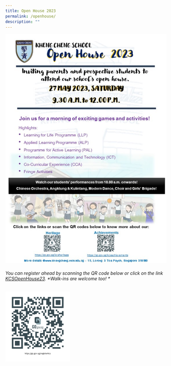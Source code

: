 ```yaml
---
title: Open House 2023
permalink: /openhouse/
description: ""
---
```

![](/images/open%20house%20flyer%202023%20v1.jpg)


###### You can register ahead by scanning the QR code below or click on the link [KCSOpenHouse23](https://go.gov.sg/registerkcs). *Walk-ins are welcome too! *
<img style="width:40%" src="/images/register%20.png">